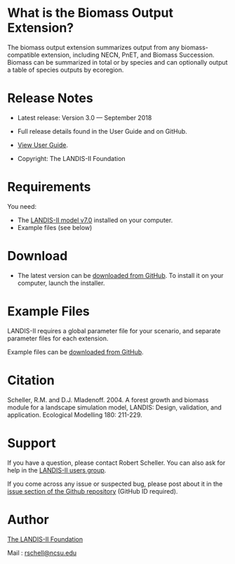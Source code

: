 # What is the Biomass Output Extension?

The biomass output extension summarizes output from any biomass-compatible extension, including NECN, PnET, and Biomass Succession. Biomass can be summarized in total or by species and can optionally output a table of species outputs by ecoregion.

# Release Notes

- Latest release: Version 3.0 — September 2018

- Full release details found in the User Guide and on GitHub.
- [View User Guide](https://github.com/LANDIS-II-Foundation/Extension-Output-Biomass/blob/master/docs/LANDIS-II%20Output%20Biomass%20v3.0%20User%20Guide.pdf).

- Copyright: The LANDIS-II Foundation

# Requirements

You need:

- The [LANDIS-II model v7.0](http://www.landis-ii.org/install) installed on your computer.
- Example files (see below)

# Download

- The latest version can be [downloaded from GitHub](https://github.com/LANDIS-II-Foundation/Extension-Output-Biomass/blob/master/deploy/installer/LANDIS-II-V7%20Output%20Biomass%203.0-setup.exe). To install it on your computer, launch the installer.

# Example Files

LANDIS-II requires a global parameter file for your scenario, and separate parameter files for each extension.

Example files can be [downloaded from GitHub](https://downgit.github.io/#/home?url=https://github.com/LANDIS-II-Foundation/Extension-Output-Biomass/tree/master/testings/version-tests/Core7-OutputBiomass3.0).

# Citation

 Scheller, R.M. and D.J. Mladenoff. 2004.  A forest growth and biomass module for a landscape simulation model, LANDIS: Design, validation, and application. Ecological Modelling 180: 211-229.

# Support

If you have a question, please contact Robert Scheller. 
You can also ask for help in the [LANDIS-II users group](http://www.landis-ii.org/users).

If you come across any issue or suspected bug, please post about it in the [issue section of the Github repository](https://github.com/LANDIS-II-Foundation/Extension-Output-Biomass/issues) (GitHub ID required).

# Author

[The LANDIS-II Foundation](http://www.landis-ii.org)

Mail : rschell@ncsu.edu
